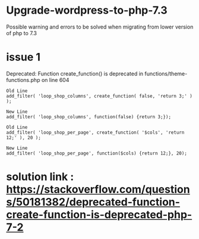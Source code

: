 # Upgrade-wordpress-to-php-7.3
Possible warning and errors to be solved when migrating from lower version of php to 7.3

# issue 1
Deprecated: Function create_function() is deprecated in functions/theme-functions.php on line 604

	Old Line
	add_filter( 'loop_shop_columns', create_function( false, 'return 3;' ) );

	New Line
	add_filter( 'loop_shop_columns', function(false) {return 3;});

	Old Line
	add_filter( 'loop_shop_per_page', create_function( '$cols', 'return 12;' ), 20 );

	New Line
	add_filter( 'loop_shop_per_page', function($cols) {return 12;}, 20);

# solution link : https://stackoverflow.com/questions/50181382/deprecated-function-create-function-is-deprecated-php-7-2
